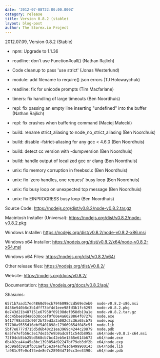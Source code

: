 ```yaml
---
date: '2012-07-08T22:00:00.000Z'
category: release
title: Version 0.8.2 (stable)
layout: blog-post
author: The Storex.io Project
---
```


2012.07.09, Version 0.8.2 (Stable)

- npm: Upgrade to 1.1.36

- readline: don't use Function#call() (Nathan Rajlich)

- Code cleanup to pass 'use strict' (Jonas Westerlund)

- module: add filename to require() json errors (TJ Holowaychuk)

- readline: fix for unicode prompts (Tim Macfarlane)

- timers: fix handling of large timeouts (Ben Noordhuis)

- repl: fix passing an empty line inserting "undefined" into the buffer (Nathan Rajlich)

- repl: fix crashes when buffering command (Maciej Małecki)

- build: rename strict_aliasing to node_no_strict_aliasing (Ben Noordhuis)

- build: disable -fstrict-aliasing for any gcc < 4.6.0 (Ben Noordhuis)

- build: detect cc version with -dumpversion (Ben Noordhuis)

- build: handle output of localized gcc or clang (Ben Noordhuis)

- unix: fix memory corruption in freebsd.c (Ben Noordhuis)

- unix: fix 'zero handles, one request' busy loop (Ben Noordhuis)

- unix: fix busy loop on unexpected tcp message (Ben Noordhuis)

- unix: fix EINPROGRESS busy loop (Ben Noordhuis)

Source Code: https://nodejs.org/dist/v0.8.2/node-v0.8.2.tar.gz

Macintosh Installer (Universal): https://nodejs.org/dist/v0.8.2/node-v0.8.2.pkg

Windows Installer: https://nodejs.org/dist/v0.8.2/node-v0.8.2-x86.msi

Windows x64 Installer: https://nodejs.org/dist/v0.8.2/x64/node-v0.8.2-x64.msi

Windows x64 Files: https://nodejs.org/dist/v0.8.2/x64/

Other release files: https://nodejs.org/dist/v0.8.2/

Website: https://nodejs.org/docs/v0.8.2/

Documentation: https://nodejs.org/docs/v0.8.2/api/

Shasums:

```
6571b7aad17ed4860d9ecb7946098dcd569e3eb0  node-v0.8.2-x86.msi
8436e940b8c3b1dff73bf4d1eee98fd3b1fc6295  node-v0.8.2.pkg
0e743d21b487151e67950f09198def058db19a1e  node-v0.8.2.tar.gz
dcc45bee9d4a6b38ccef0f00e4a6028864f07278  node.exe
5417f98a533c90f2b72ed3a2a002c2c36a65cb75  node.exp
57700a9555d16ebf5401898c179669654f045c5f  node.lib
5bf7e8777d715d5d6b40c21ea3969c4244c20879  node.pdb
6a5fe7efb56c3e17de357e9b9adc8f1c54db895a  x64/node-v0.8.2-x64.msi
72f04cb5bb25bd568cb7bc42eb5e1365e614b672  x64/node.exe
6b402ca44a45a3bc1393854d92247bf79eb3df2b  x64/node.exp
ad39add3918fb31aef25e3a4acfe1da499900143  x64/node.lib
fa981c97e0c474ede8e7c28904d710cc3ee3390c  x64/node.pdb
```
